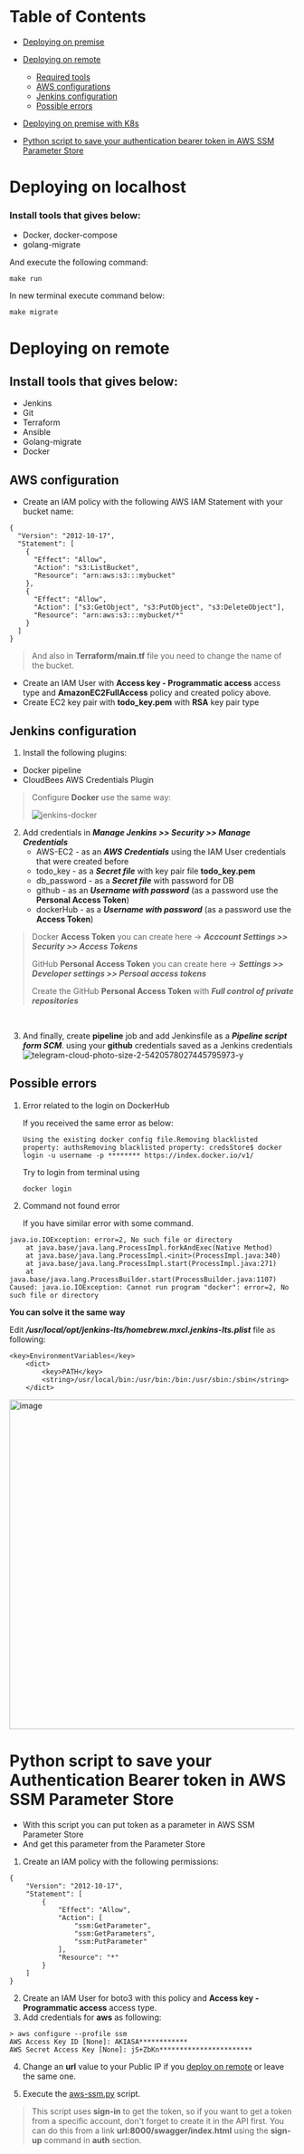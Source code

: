 # Table of Contents
* [Deploying on premise](#deploying-on-localhost)
* [Deploying on remote](#deploying-on-remote)
    * [Required tools](#install-tools-that-gives-below)
    * [AWS configurations](#aws-configuration)
    * [Jenkins configuration](#jenkins-configuration)
    * [Possible errors](#possible-errors)
* [Deploying on premise with K8s](K8s/README.md)

* [Python script to save your authentication bearer token in AWS SSM Parameter Store](#python-script-to-save-your-authentication-bearer-token-in-aws-ssm-parameter-store)

# Deploying on localhost
### Install tools that gives below:
- Docker, docker-compose
- golang-migrate

And execute the following command:
```
make run
```

In new terminal execute command below:
```
make migrate
```

# Deploying on remote
## Install tools that gives below:
- Jenkins
- Git
- Terraform
- Ansible
- Golang-migrate
- Docker

## AWS configuration
- Create an IAM policy with the following AWS IAM Statement with your bucket name:
```
{
  "Version": "2012-10-17",
  "Statement": [
    {
      "Effect": "Allow",
      "Action": "s3:ListBucket",
      "Resource": "arn:aws:s3:::mybucket"
    },
    {
      "Effect": "Allow",
      "Action": ["s3:GetObject", "s3:PutObject", "s3:DeleteObject"],
      "Resource": "arn:aws:s3:::mybucket/*"
    }
  ]
}

```

> And also in **Terraform/main.tf** file you need to change the name of the bucket.

- Create an IAM User with **Access key - Programmatic access** access type and **AmazonEC2FullAccess** policy and created policy above.
- Create EC2 key pair with **todo_key.pem** with **RSA** key pair type

## Jenkins configuration
1. Install the following plugins:
- Docker pipeline
- CloudBees AWS Credentials Plugin

> Configure **Docker** use the same way:
>
>![jenkins-docker](https://user-images.githubusercontent.com/71873090/188662136-888231cd-a20a-47e2-8318-4f3a65e6b183.jpg)


2. Add credentials in **_Manage Jenkins >> Security >> Manage Credentials_**
    - AWS-EC2 - as an **_AWS Credentials_** using the IAM User credentials that were created before
    - todo_key - as a **_Secret file_** with key pair file **todo_key.pem**
    - db_password - as a **_Secret file_** with password for DB
    - github - as an **_Username with password_** (as a password use the **Personal Access Token**)
    - dockerHub - as a **_Username with password_** (as a password use the **Access Token**)

> Docker **Access Token** you can create here -> **_Acccount Settings >> Security >> Access Tokens_**
>
> GitHub **Personal Access Token** you can create here -> **_Settings >> Developer settings >> Persoal access tokens_**
>
> Create the GitHub **Personal Access Token** with **_Full control of private repositories_**

<br>

3. And finally, create **pipeline** job and add Jenkinsfile as a **_Pipeline script form SCM_**. using your **github** credentials saved as a Jenkins credentials
![telegram-cloud-photo-size-2-5420578027445795973-y](https://user-images.githubusercontent.com/71873090/182135003-7ca4a601-760b-4436-a156-204e4f67f8ff.jpg)

## Possible errors

1. Error related to the login on DockerHub

    If you received the same error as below:

    ```
    Using the existing docker config file.Removing blacklisted property: authsRemoving blacklisted property: credsStore$ docker login -u username -p ******** https://index.docker.io/v1/

    ```

    Try to login from terminal using

    ```
    docker login
    ```

2. Command not found error

    If you have similar error with some command.

```
java.io.IOException: error=2, No such file or directory
	at java.base/java.lang.ProcessImpl.forkAndExec(Native Method)
	at java.base/java.lang.ProcessImpl.<init>(ProcessImpl.java:340)
	at java.base/java.lang.ProcessImpl.start(ProcessImpl.java:271)
	at java.base/java.lang.ProcessBuilder.start(ProcessBuilder.java:1107)
Caused: java.io.IOException: Cannot run program "docker": error=2, No such file or directory
```

**You can solve it the same way**

Edit **_/usr/local/opt/jenkins-lts/homebrew.mxcl.jenkins-lts.plist_** file as following:

```
<key>EnvironmentVariables</key>     
	<dict>       
		<key>PATH</key>       
		<string>/usr/local/bin:/usr/bin:/bin:/usr/sbin:/sbin</string>     
	</dict>
```

<img width="582" alt="image" src="https://user-images.githubusercontent.com/71873090/182325011-cdaf2987-1c99-4b4f-b497-11a85944e9f9.png">

<br>

# Python script to save your Authentication Bearer token in AWS SSM Parameter Store
- With this script you can put token as a parameter in AWS SSM Parameter Store
- And get this parameter from the Parameter Store

1. Create an IAM policy with the following permissions:
```
{
    "Version": "2012-10-17",
    "Statement": [
        {
            "Effect": "Allow",
            "Action": [
                "ssm:GetParameter",
                "ssm:GetParameters",
                "ssm:PutParameter"
            ],
            "Resource": "*"
        }
    ]
}
```
2. Create an IAM User for boto3 with this policy and **Access key - Programmatic access** access type.
3. Add credentials for **aws** as following:

```
> aws configure --profile ssm
AWS Access Key ID [None]: AKIASA************
AWS Secret Access Key [None]: jS+ZbKn***********************
```

4. Change an **url** value to your Public IP if you [deploy on remote](#deploying-on-remote) or leave the same one.
    
5. Execute the [aws-ssm.py](aws-ssm.py) script.

> This script uses **sign-in** to get the token, so if you want to get a token from a specific account, don't forget to create it in the API first. You can do this from a link **url:8000/swagger/index.html** using the **sign-up** command in **auth** section.
